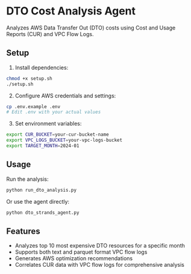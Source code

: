 # DTO Cost Analysis Agent

Analyzes AWS Data Transfer Out (DTO) costs using Cost and Usage Reports (CUR) and VPC Flow Logs.

## Setup

1. Install dependencies:
```bash
chmod +x setup.sh
./setup.sh
```

2. Configure AWS credentials and settings:
```bash
cp .env.example .env
# Edit .env with your actual values
```

3. Set environment variables:
```bash
export CUR_BUCKET=your-cur-bucket-name
export VPC_LOGS_BUCKET=your-vpc-logs-bucket
export TARGET_MONTH=2024-01
```

## Usage

Run the analysis:
```bash
python run_dto_analysis.py
```

Or use the agent directly:
```bash
python dto_strands_agent.py
```

## Features

- Analyzes top 10 most expensive DTO resources for a specific month
- Supports both text and parquet format VPC flow logs
- Generates AWS optimization recommendations
- Correlates CUR data with VPC flow logs for comprehensive analysis